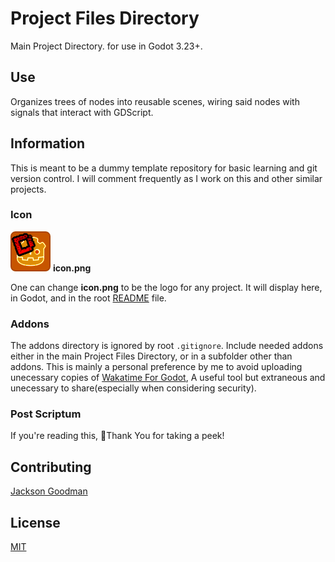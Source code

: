 # Project Files Directory
Main Project Directory. for use in Godot 3.23+.

## Use
Organizes trees of nodes into reusable scenes, wiring said nodes with signals that interact with GDScript. 

## Information
This is meant to be a dummy template repository for basic learning and git version control.
I will comment frequently as I work on this and other similar projects.

### Icon
[![logo](icon.png)](./icon.png) **icon.png**

One can change **icon.png** to be the logo for any project. It will display here, in Godot, and in the root [README](../README.md) file.

### Addons
The addons directory is ignored by root `.gitignore`.
Include needed addons either in the main Project Files Directory, or in a subfolder other than addons.
This is mainly a personal preference by me to avoid uploading unecessary copies of [Wakatime For Godot](https://github.com/thomazthz/godot-wakatime),
A useful tool but extraneous and unecessary to share(especially when considering security).

### Post Scriptum
If you're reading this, 👋Thank You for taking a peek!

## Contributing
[Jackson Goodman](https://github.com/jacksonrgoodman)
## License
[MIT](https://choosealicense.com/licenses/mit/)